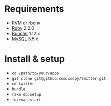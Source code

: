 # Requirements

- [RVM](https://rvm.io/) or [rbenv](https://github.com/rbenv/rbenv/)
- [Ruby](https://www.ruby-lang.org/) 2.2.0
- [Bundler](http://bundler.io/) 1.12.x
- [MySQL](https://www.mysql.com/) 5.5.x

# Install & setup

- `cd /path/to/your/apps`
- `git clone git@github.com:xcopy/twitter.git`
- `cd twitter`
- `bundle`
- `rake db:setup`
- `foreman start`
